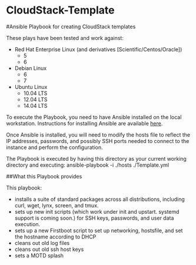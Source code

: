 CloudStack-Template
===================

#Ansible Playbook for creating CloudStack templates

These plays have been tested and work against:
* Red Hat Enterprise Linux (and derivatives [Scientific/Centos/Oracle])
  * 5
  * 6
* Debian Linux
  * 6
  * 7
* Ubuntu Linux
  * 10.04 LTS
  * 12.04 LTS
  * 14.04 LTS

To execute the Playbook, you need to have Ansible installed on the local workstation. Instructions for installing Ansible are available [here](http://docs.ansible.com/intro_installation.html).

Once Ansible is installed, you will need to modify the hosts file to reflect the IP addresses, passwords, and possibly SSH ports needed to connect to the instance and perform the configuration.

The Playbook is executed by having this directory as your current working directory and executing: ansible-playbook -i ./hosts ./Template.yml

##What this Playbook provides

This playbook:
* installs a suite of standard packages across all distributions, including curl, wget, lynx, screen, and tmux.
* sets up new init scripts (which work under init and upstart. systemd support is coming soon.) for SSH keys, passwords, and user data execution.
* sets up a new Firstboot script to set up networking, hostsfile, and set the hostname according to DHCP
* cleans out old log files
* cleans out old ssh host keys
* sets a MOTD splash
